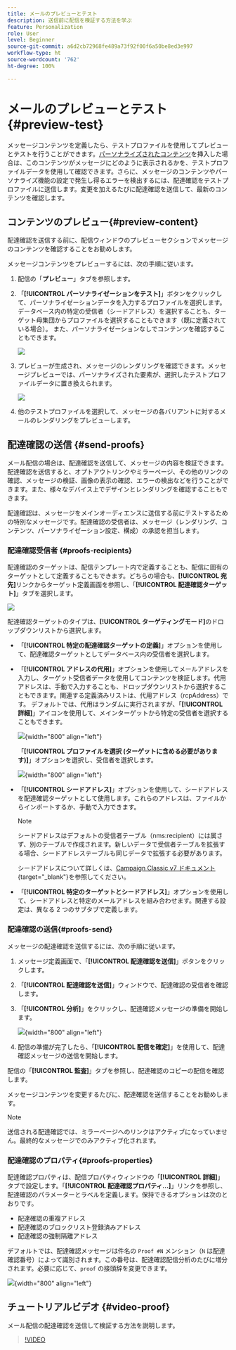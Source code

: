 ```yaml
---
title: メールのプレビューとテスト
description: 送信前に配信を検証する方法を学ぶ
feature: Personalization
role: User
level: Beginner
source-git-commit: a6d2cb72968fe489a73f92f00f6a50be8ed3e997
workflow-type: ht
source-wordcount: '762'
ht-degree: 100%

---
```


# メールのプレビューとテスト {#preview-test}

メッセージコンテンツを定義したら、テストプロファイルを使用してプレビューとテストを行うことができます。[パーソナライズされたコンテンツ](personalize.md)を挿入した場合は、このコンテンツがメッセージにどのように表示されるかを、テストプロファイルデータを使用して確認できます。さらに、メッセージのコンテンツやパーソナライズ機能の設定で発生し得るエラーを検出するには、配達確認をテストプロファイルに送信します。変更を加えるたびに配達確認を送信して、最新のコンテンツを確認します。

## コンテンツのプレビュー{#preview-content}

配達確認を送信する前に、配信ウィンドウのプレビューセクションでメッセージのコンテンツを確認することをお勧めします。

メッセージコンテンツをプレビューするには、次の手順に従います。

1. 配信の「**プレビュー**」タブを参照します。
1. 「**[!UICONTROL パーソナライゼーションをテスト]**」ボタンをクリックして、パーソナライゼーションデータを入力するプロファイルを選択します。データベース内の特定の受信者（シードアドレス）を選択することも、ターゲット母集団からプロファイルを選択することもできます（既に定義されている場合）。 また、パーソナライゼーションなしでコンテンツを確認することもできます。

   ![](assets/test-personalization.png)

1. プレビューが生成され、メッセージのレンダリングを確認できます。メッセージプレビューでは、パーソナライズされた要素が、選択したテストプロファイルデータに置き換えられます。

   ![](assets/test-personalization-with-a-recipient.png)

1. 他のテストプロファイルを選択して、メッセージの各バリアントに対するメールのレンダリングをプレビューします。

## 配達確認の送信 {#send-proofs}

メール配信の場合は、配達確認を送信して、メッセージの内容を検証できます。 配達確認を送信すると、オプトアウトリンクやミラーページ、その他のリンクの確認、メッセージの検証、画像の表示の確認、エラーの検出などを行うことができます。また、様々なデバイス上でデザインとレンダリングを確認することもできます。

配達確認は、メッセージをメインオーディエンスに送信する前にテストするための特別なメッセージです。配達確認の受信者は、メッセージ（レンダリング、コンテンツ、パーソナライゼーション設定、構成）の承認を担当します。

### 配達確認受信者 {#proofs-recipients}

配達確認のターゲットは、配信テンプレート内で定義することも、配信に固有のターゲットとして定義することもできます。どちらの場合も、**[!UICONTROL 宛先]**&#x200B;リンクからターゲット定義画面を参照し、「**[!UICONTROL 配達確認ターゲット]**」タブを選択します。

![](assets/target-of-proofs.png)

配達確認ターゲットのタイプは、**[!UICONTROL ターゲティングモード]**&#x200B;のドロップダウンリストから選択します。

* 「**[!UICONTROL 特定の配達確認ターゲットの定義]**」オプションを使用して、配達確認ターゲットとしてデータベース内の受信者を選択します。
* 「**[!UICONTROL アドレスの代用]**」オプションを使用してメールアドレスを入力し、ターゲット受信者データを使用してコンテンツを検証します。代用アドレスは、手動で入力することも、ドロップダウンリストから選択することもできます。関連する定義済みリストは、代用アドレス（rcpAddress）です。
デフォルトでは、代用はランダムに実行されますが、「**[!UICONTROL 詳細]**」アイコンを使用して、メインターゲットから特定の受信者を選択することもできます。

   ![](assets/target-of-proofs-substitution-details.png){width="800" align="left"}

   「**[!UICONTROL プロファイルを選択 (ターゲットに含める必要があります)]**」オプションを選択し、受信者を選択します。

   ![](assets/target-of-proofs-substitution.png){width="800" align="left"}


* 「**[!UICONTROL シードアドレス]**」オプションを使用して、シードアドレスを配達確認ターゲットとして使用します。これらのアドレスは、ファイルからインポートするか、手動で入力できます。

   >[!NOTE]
   >
   >シードアドレスはデフォルトの受信者テーブル（nms:recipient）には属さず、別のテーブルで作成されます。新しいデータで受信者テーブルを拡張する場合、シードアドレステーブルも同じデータで拡張する必要があります。

   シードアドレスについて詳しくは、[Campaign Classic v7 ドキュメント](https://experienceleague.adobe.com/docs/campaign-classic/using/sending-messages/using-seed-addresses/about-seed-addresses.html?lang=ja){target="_blank"}を参照してください。

* 「**[!UICONTROL 特定のターゲットとシードアドレス]**」オプションを使用して、シードアドレスと特定のメールアドレスを組み合わせます。関連する設定は、異なる 2 つのサブタブで定義します。

### 配達確認の送信{#proofs-send}

メッセージの配達確認を送信するには、次の手順に従います。

1. メッセージ定義画面で、「**[!UICONTROL 配達確認を送信]**」ボタンをクリックします。
1. 「**[!UICONTROL 配達確認を送信]**」ウィンドウで、配達確認の受信者を確認します。
1. 「**[!UICONTROL 分析]**」をクリックし、配達確認メッセージの準備を開始します。

   ![](assets/send-proof-analyze.png){width="800" align="left"}

1. 配信の準備が完了したら、「**[!UICONTROL 配信を確定]**」を使用して、配達確認メッセージの送信を開始します。

配信の「**[!UICONTROL 監査]**」タブを参照し、配達確認のコピーの配信を確認します。

メッセージコンテンツを変更するたびに、配達確認を送信することをお勧めします。

>[!NOTE]
>
>送信される配達確認では、ミラーページへのリンクはアクティブになっていません。最終的なメッセージでのみアクティブ化されます。

### 配達確認のプロパティ{#proofs-properties}

配達確認プロパティは、配信プロパティウィンドウの「**[!UICONTROL 詳細]**」タブで設定します。「**[!UICONTROL 配達確認プロパティ…]**」リンクを参照し、配達確認のパラメーターとラベルを定義します。保持できるオプションは次のとおりです。

* 配達確認の重複アドレス
* 配達確認のブロックリスト登録済みアドレス
* 配達確認の強制隔離アドレス

デフォルトでは、配達確認メッセージは件名の `Proof #N` メンション（`N` は配達確認番号）によって識別されます。この番号は、配達確認配信分析のたびに増分されます。必要に応じて、`proof` の接頭辞を変更できます。

![](assets/proof-parameters.png){width="800" align="left"}


## チュートリアルビデオ {#video-proof}

メール配信の配達確認を送信して検証する方法を説明します。

>[!VIDEO](https://video.tv.adobe.com/v/333404)
